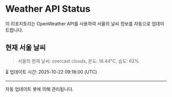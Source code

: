 
# Weather API Status

이 리포지토리는 OpenWeather API를 사용하여 서울의 날씨 정보를 자동으로 업데이트합니다.

## 현재 서울 날씨
> 서울의 현재 날씨: overcast clouds, 온도: 16.44°C, 습도: 62%

⏳ 업데이트 시간: 2025-10-22 09:18:00 (UTC)

---
자동 업데이트 봇에 의해 관리됩니다.
